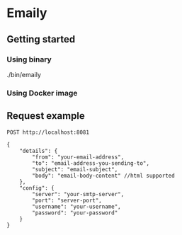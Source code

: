 # Emaily

## Getting started

### Using binary
./bin/emaily

### Using Docker image


## Request example

`POST http://localhost:8081`

```
{
	"details": {
		"from": "your-email-address",
		"to": "email-address-you-sending-to",
		"subject": "email-subject",
		"body": "email-body-content" //html supported
	},
	"config": {
		"server": "your-smtp-server",
		"port": "server-port",
		"username": "your-username",
		"password": "your-password"
	}
}
```
